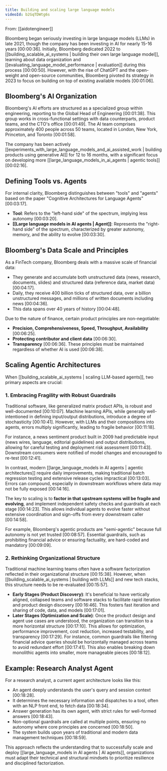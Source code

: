 ```yaml
---
title: Building and scaling large language models
videoId: b2GqTDWtg6s
---
```


From: [[aidotengineer]] <br/> 

Bloomberg began seriously investing in large language models (LLMs) in late 2021, though the company has been investing in AI for nearly 15-16 years <a class="yt-timestamp" data-t="00:00:36">[00:00:36]</a>. Initially, Bloomberg dedicated 2022 to [[building_scalable_ai_systems | building their own large language model]], learning about data organization and [[evaluating_language_model_performance | evaluation]] during this process <a class="yt-timestamp" data-t="00:00:50">[00:00:50]</a>. However, with the rise of ChatGPT and the open-weight and open-source communities, Bloomberg pivoted its strategy in 2023 to focus on building on top of existing available models <a class="yt-timestamp" data-t="00:01:06">[00:01:06]</a>.

## Bloomberg's AI Organization

Bloomberg's AI efforts are structured as a specialized group within engineering, reporting to the Global Head of Engineering <a class="yt-timestamp" data-t="00:01:38">[00:01:38]</a>. This group works in cross-functional settings with data counterparts, product teams, and the CTO's office <a class="yt-timestamp" data-t="00:01:49">[00:01:49]</a>. The AI team comprises approximately 400 people across 50 teams, located in London, New York, Princeton, and Toronto <a class="yt-timestamp" data-t="00:01:58">[00:01:58]</a>.

The company has been actively [[experiments_with_large_language_models_and_ai_assisted_work | building products using generative AI]] for 12 to 16 months, with a significant focus on developing more [[large_language_models_in_ai_agents | agentic tools]] <a class="yt-timestamp" data-t="00:02:16">[00:02:16]</a>.

## Defining Tools vs. Agents

For internal clarity, Bloomberg distinguishes between "tools" and "agents" based on the paper "Cognitive Architectures for Language Agents" <a class="yt-timestamp" data-t="00:03:17">[00:03:17]</a>.
*   **Tool**: Refers to the "left-hand side" of the spectrum, implying less autonomy <a class="yt-timestamp" data-t="00:03:20">[00:03:20]</a>.
*   **[[Large language models in AI agents | Agent]]**: Represents the "right-hand side" of the spectrum, characterized by greater autonomy, memory, and the ability to evolve <a class="yt-timestamp" data-t="00:03:30">[00:03:30]</a>.

## Bloomberg's Data Scale and Principles

As a FinTech company, Bloomberg deals with a massive scale of financial data:
*   They generate and accumulate both unstructured data (news, research, documents, slides) and structured data (reference data, market data) <a class="yt-timestamp" data-t="00:04:17">[00:04:17]</a>.
*   Daily, they receive 400 billion ticks of structured data, over a billion unstructured messages, and millions of written documents including news <a class="yt-timestamp" data-t="00:04:36">[00:04:36]</a>.
*   This data spans over 40 years of history <a class="yt-timestamp" data-t="00:04:48">[00:04:48]</a>.

Due to the nature of finance, certain product principles are non-negotiable:
*   **Precision, Comprehensiveness, Speed, Throughput, Availability** <a class="yt-timestamp" data-t="00:06:25">[00:06:25]</a>.
*   **Protecting contributor and client data** <a class="yt-timestamp" data-t="00:06:30">[00:06:30]</a>.
*   **Transparency** <a class="yt-timestamp" data-t="00:06:36">[00:06:36]</a>.
These principles must be maintained regardless of whether AI is used <a class="yt-timestamp" data-t="00:06:38">[00:06:38]</a>.

## Scaling Agentic Architectures

When [[building_scalable_ai_systems | scaling LLM-based agents]], two primary aspects are crucial:

### 1. Embracing Fragility with Robust Guardrails
Traditional software, like generalized matrix product APIs, is robust and well-documented <a class="yt-timestamp" data-t="00:10:07">[00:10:07]</a>. Machine learning APIs, while generally well-intentioned in defining input/output distributions, introduce a degree of stochasticity <a class="yt-timestamp" data-t="00:10:41">[00:10:41]</a>. However, with LLMs and their compositions into agents, errors multiply significantly, leading to fragile behavior <a class="yt-timestamp" data-t="00:11:18">[00:11:18]</a>.

For instance, a news sentiment product built in 2009 had predictable input (news wires, language, editorial guidelines) and output distributions, allowing for careful testing and deployment risk assessment <a class="yt-timestamp" data-t="00:11:43">[00:11:43]</a>. Downstream consumers were notified of model changes and encouraged to re-test <a class="yt-timestamp" data-t="00:12:41">[00:12:41]</a>.

In contrast, modern [[large_language_models in AI agents | agentic architectures]] require daily improvements, making traditional batch regression testing and extensive release cycles impractical <a class="yt-timestamp" data-t="00:13:03">[00:13:03]</a>. Errors can compound, especially in downstream workflows where data may not be fully exposed <a class="yt-timestamp" data-t="00:14:16">[00:14:16]</a>.

The key to scaling is to **factor in that upstream systems will be fragile and evolving**, and implement independent safety checks and guardrails at each stage <a class="yt-timestamp" data-t="00:14:23">[00:14:23]</a>. This allows individual agents to evolve faster without extensive coordination and sign-offs from every downstream caller <a class="yt-timestamp" data-t="00:14:58">[00:14:58]</a>.

For example, Bloomberg's agentic products are "semi-agentic" because full autonomy is not yet trusted <a class="yt-timestamp" data-t="00:08:57">[00:08:57]</a>. Essential guardrails, such as prohibiting financial advice or ensuring factuality, are hard-coded and mandatory <a class="yt-timestamp" data-t="00:09:09">[00:09:09]</a>.

### 2. Rethinking Organizational Structure

Traditional machine learning teams often have a software factorization reflected in their organizational structure <a class="yt-timestamp" data-t="00:15:38">[00:15:38]</a>. However, when [[building_scalable_ai_systems | building with LLMs]] and new tech stacks, this structure needs to be re-evaluated <a class="yt-timestamp" data-t="00:15:57">[00:15:57]</a>.

*   **Early Stages (Product Discovery)**: It's beneficial to have vertically aligned, collapsed teams and software stacks to facilitate rapid iteration and product design discovery <a class="yt-timestamp" data-t="00:16:46">[00:16:46]</a>. This fosters fast iteration and sharing of code, data, and models <a class="yt-timestamp" data-t="00:17:01">[00:17:01]</a>.
*   **Later Stages (Optimization and Scale)**: Once the product design and agent use cases are understood, the organization can transition to a more horizontal structure <a class="yt-timestamp" data-t="00:17:10">[00:17:10]</a>. This allows for optimization, performance improvement, cost reduction, increased testability, and transparency <a class="yt-timestamp" data-t="00:17:29">[00:17:29]</a>. For instance, common guardrails like filtering financial advice queries should be horizontally managed across teams to avoid redundant effort <a class="yt-timestamp" data-t="00:17:41">[00:17:41]</a>. This also enables breaking down monolithic agents into smaller, more manageable pieces <a class="yt-timestamp" data-t="00:18:12">[00:18:12]</a>.

## Example: Research Analyst Agent

For a research analyst, a current agent architecture looks like this:
*   An agent deeply understands the user's query and session context <a class="yt-timestamp" data-t="00:18:28">[00:18:28]</a>.
*   It determines the necessary information and dispatches to a tool, often with an NLP front end, to fetch data <a class="yt-timestamp" data-t="00:18:34">[00:18:34]</a>.
*   Answer generation has its own agent, with strict rules for well-formed answers <a class="yt-timestamp" data-t="00:18:43">[00:18:43]</a>.
*   Non-optional guardrails are called at multiple points, ensuring no autonomy where core principles are concerned <a class="yt-timestamp" data-t="00:18:50">[00:18:50]</a>.
*   The system builds upon years of traditional and modern data management techniques <a class="yt-timestamp" data-t="00:18:59">[00:18:59]</a>.

This approach reflects the understanding that to successfully scale and deploy [[large_language_models in AI agents | AI agents]], organizations must adapt their technical and structural mindsets to prioritize resilience and disciplined factorization.